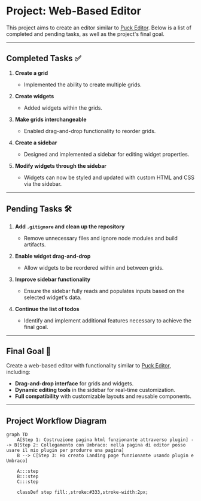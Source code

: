 # Project: Web-Based Editor

This project aims to create an editor similar to [Puck Editor](https://demo.puckeditor.com/edit). Below is a list of completed and pending tasks, as well as the project's final goal.

---

## Completed Tasks ✅
1. **Create a grid**  
   - Implemented the ability to create multiple grids.
   
2. **Create widgets**  
   - Added widgets within the grids.

3. **Make grids interchangeable**  
   - Enabled drag-and-drop functionality to reorder grids.

4. **Create a sidebar**  
   - Designed and implemented a sidebar for editing widget properties.

5. **Modify widgets through the sidebar**  
   - Widgets can now be styled and updated with custom HTML and CSS via the sidebar.

---

## Pending Tasks 🛠️
1. **Add `.gitignore` and clean up the repository**  
   - Remove unnecessary files and ignore node modules and build artifacts.

2. **Enable widget drag-and-drop**  
   - Allow widgets to be reordered within and between grids.

3. **Improve sidebar functionality**  
   - Ensure the sidebar fully reads and populates inputs based on the selected widget's data.

4. **Continue the list of todos**  
   - Identify and implement additional features necessary to achieve the final goal.

---

## Final Goal 🎯
Create a web-based editor with functionality similar to [Puck Editor](https://demo.puckeditor.com/edit), including:
- **Drag-and-drop interface** for grids and widgets.
- **Dynamic editing tools** in the sidebar for real-time customization.
- **Full compatibility** with customizable layouts and reusable components.

---

## Project Workflow Diagram

```mermaid
graph TD
    A[Step 1: Costruzione pagina html funzionante attraverso plugin] --> B[Step 2: Collegamento con Umbraco: nella pagina di editor posso usare il mio plugin per produrre una pagina]
    B --> C[Step 3: Ho creato Landing page funzionante usando plugin e Umbraco]

    A:::step
    B:::step
    C:::step

    classDef step fill:,stroke:#333,stroke-width:2px;
```
